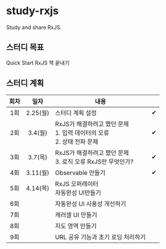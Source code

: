 # study-rxjs
Study and share RxJS.

## 스터디 목표
Quick Start RxJS 책 끝내기

## 스터디 계획
| 회차 |   일자   | 내용                                                         |      |
| :--: | :------: | ------------------------------------------------------------ | :--: |
| 1회  | 2.25(월) | 스터디 계획 설정                                             |  ✔   |
| 2회  | 3.4(월)  | RxJS가 해결하려고 했던 문제<br />1. 입력 데이터의 오류<br />2. 상태 전파 문제 |  ✔  |
| 3회  | 3.7(목)  | RxJS가 해결하려고 했던 문제<br />3. 로직 오류 RxJS란 무엇인가? |  ✔   |
| 4회  | 3.11(월) | Observable 만들기                                            |   ✔   |
| 5회  | 4.14(목) | RxJS 오퍼레이터<br />자동완성 UI만들기                       |      |
| 6회  |          | 자동완성 UI 사용성 개선하기                                  |      |
| 7회  |          | 캐러셀 UI 만들기                                             |      |
| 8회  |          | 지도 영역 만들기                                             |      |
| 9회  |          | URL 공유 기능과 초기 로딩 처리하기                           |      |

